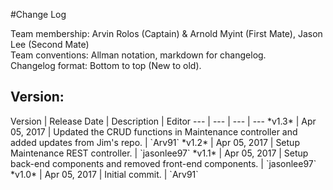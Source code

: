 #Change Log

Team membership:  Arvin Rolos (Captain) & Arnold Myint (First Mate), Jason Lee (Second Mate)  
Team conventions: Allman notation, markdown for changelog.  
Changelog format: Bottom to top (New to old).

<h2>Version: </h2>
Version | Release Date | Description  | Editor
--- | --- | --- | ---
*v1.3* | Apr 05, 2017 | Updated the CRUD functions in Maintenance controller and added updates from Jim's repo. | `Arv91`
*v1.2* | Apr 05, 2017 | Setup Maintenance REST controller. | `jasonlee97`
*v1.1* | Apr 05, 2017 | Setup back-end components and removed front-end components. | `jasonlee97`
*v1.0* | Apr 05, 2017 | Initial commit. | `Arv91`

